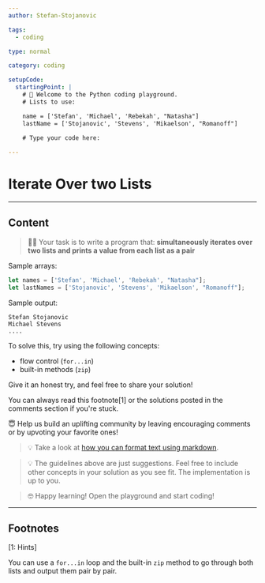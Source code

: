 ```yaml
---
author: Stefan-Stojanovic

tags:
  - coding

type: normal

category: coding

setupCode:
  startingPoint: |
    # 👋 Welcome to the Python coding playground. 
    # Lists to use:

    name = ['Stefan', 'Michael', 'Rebekah', "Natasha"]
    lastName = ['Stojanovic', 'Stevens', 'Mikaelson', "Romanoff"]

    # Type your code here:
  	  
---
```


# Iterate Over two Lists

---

## Content

> 👩‍💻 Your task is to write a program that: **simultaneously iterates over two lists and prints a value from each list as a pair**

Sample arrays:

```javascript
let names = ['Stefan', 'Michael', 'Rebekah', "Natasha"];
let lastNames = ['Stojanovic', 'Stevens', 'Mikaelson', "Romanoff"];
```

Sample output:
```plain-text
Stefan Stojanovic
Michael Stevens
....
```

To solve this, try using the following concepts:
- flow control (`for...in`)
- built-in methods (`zip`)

Give it an honest try, and feel free to share your solution!

You can always read this footnote[1] or the solutions posted in the comments section if you're stuck.

😇 Help us build an uplifting community by leaving encouraging comments or by upvoting your favorite ones!

> 💡 Take a look at [how you can format text using markdown](https://www.enki.com/glossary/general/markdown-formatting).

> 💡 The guidelines above are just suggestions. Feel free to include other concepts in your solution as you see fit. The implementation is up to you.

> 🤓 Happy learning! Open the playground and start coding!

---

## Footnotes

[1: Hints]

You can use a `for...in` loop and the built-in `zip` method to go through both lists and output them pair by pair.
